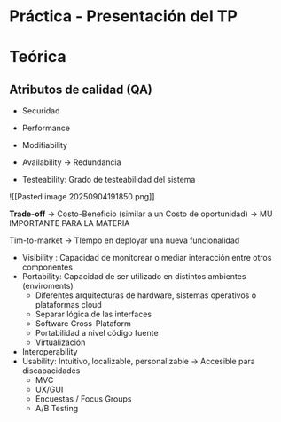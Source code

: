 
# Práctica - Presentación del TP

# Teórica

## Atributos de calidad (QA)

- Securidad
- Performance 
- Modifiability

- Availability -> Redundancia
- Testeability: Grado de testeabilidad del sistema

![[Pasted image 20250904191850.png]]

**Trade-off** -> Costo-Beneficio (similar a un Costo de oportunidad) -> MU IMPORTANTE PARA LA MATERIA 

Tim-to-market -> TIempo en deployar una nueva funcionalidad 

- Visibility :  Capacidad de monitorear o mediar interacción entre otros componentes
- Portability: Capacidad de ser utilizado en distintos ambientes (enviroments)
	- Diferentes arquitecturas de hardware, sistemas operativos o plataformas cloud
	- Separar lógica de las interfaces 
	- Software Cross-Plataform 
	- Portabilidad a nivel código fuente 
	- Virtualización
- Interoperability 
-  Usability: Intuitivo, localizable, personalizable -> Accesible para discapacidades
	- MVC
	- UX/GUI
	- Encuestas / Focus Groups
	- A/B Testing